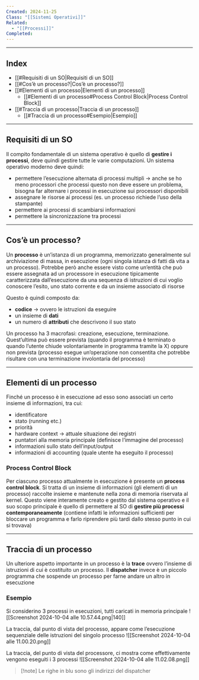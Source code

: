 ```yaml
---
Created: 2024-11-25
Class: "[[Sistemi Operativi]]"
Related:
  - "[[Processi]]"
Completed:
---
```

---
## Index
- [[#Requisiti di un SO|Requisiti di un SO]]
- [[#Cos’è un processo?|Cos’è un processo?]]
- [[#Elementi di un processo|Elementi di un processo]]
	- [[#Elementi di un processo#Process Control Block|Process Control Block]]
- [[#Traccia di un processo|Traccia di un processo]]
	- [[#Traccia di un processo#Esempio|Esempio]]
---
## Requisiti di un SO
Il compito fondamentale di un sistema operativo è quello di **gestire i processi**, deve quindi gestire tutte le varie computazioni.
Un sistema operativo moderno deve quindi:
- permettere l’esecuzione alternata di processi multipli → anche se ho meno processori che processi questo non deve essere un problema, bisogna far alternare i processi in esecuzione sui processori disponibili
- assegnare le risorse ai processi (es. un processo richiede l’uso della stampante)
- permettere ai processi di scambiarsi informazioni
- permettere la sincronizzazione tra processi

---
## Cos’è un processo?
Un **processo** è un’istanza di un programma, memorizzato generalmente sul archiviazione di massa, in esecuzione (ogni singola istanza di fatti dà vita a un processo).
Potrebbe però anche essere visto come un’entità che può essere assegnata ad un processore in esecuzione tipicamente caratterizzata dall’esecuzione da una sequenza di istruzioni di cui voglio conoscere l’esito, uno stato corrente e da un insieme associato di risorse

Questo è quindi composto da:
- **codice** → ovvero le istruzioni da eseguire
- un insieme di **dati**
- un numero di **attributi** che descrivono il suo stato

Un processo ha 3 macrofasi: creazione, esecuzione, terminazione. Quest’ultima può essere prevista (quando il programma è terminato o quando l’utente chiude volontariamente in programma tramite la X) oppure non prevista (processo esegue un’operazione non consentita che potrebbe risultare con una terminazione involontaria del processo)

---
## Elementi di un processo
Finché un processo è in esecuzione ad esso sono associati un certo insieme di informazioni, tra cui:
- identificatore
- stato (running etc.)
- priorità
- hardware context → attuale situazione dei registri
- puntatori alla memoria principale (definisce l’immagine del processo)
- informazioni sullo stato dell’input/output
- informazioni di accounting (quale utente ha eseguito il processo)

### Process Control Block
Per ciascuno processo attualmente in esecuzione è presente un **process control block**. Si tratta di un insieme di informazioni (gli elementi di un processo) raccolte insieme e mantenute nella zona di memoria riservata al kernel.
Questo viene interamente creato e gestito dal sistema operativo e il suo scopo principale è quello di permettere al SO di **gestire più processi contemporaneamente** (contiene  infatti le  informazioni sufficienti per bloccare un programma e farlo riprendere più tardi dallo stesso punto in cui si trovava)

---
## Traccia di un processo
Un ulteriore aspetto importante in un processo è la **trace** ovvero l’insieme di istruzioni di cui è costituito un processo. Il **dispatcher** invece è un piccolo programma che sospende un processo per farne andare un altro in esecuzione

### Esempio
Si considerino 3 processi in esecuzioni, tutti caricati in memoria principale
![[Screenshot 2024-10-04 alle 10.57.44.png|140]]

La traccia, dal punto di vista del processo, appare come l’esecuzione sequenziale delle istruzioni del singolo processo
![[Screenshot 2024-10-04 alle 11.00.20.png]]

La traccia, del punto di vista del processore, ci mostra come effettivamente vengono eseguiti i 3 processi
![[Screenshot 2024-10-04 alle 11.02.08.png]]
>[!note] Le righe in blu sono gli indirizzi del dispatcher

